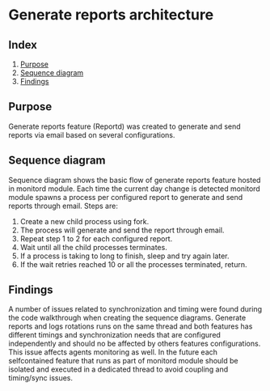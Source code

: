 <!--- 
Copyright (C) 2015-2021, Wazuh Inc.
Created by Wazuh, Inc. <info@wazuh.com>.
This program is free software; you can redistribute it and/or modify it under the terms of GPLv2
-->
# Generate reports architecture
## Index
1. [Purpose](#purpose)
2. [Sequence diagram](#sequence-diagram)
3. [Findings](#findings)

## Purpose
Generate reports feature (Reportd) was created to generate and send reports via email based on several configurations.

## Sequence diagram
Sequence diagram shows the basic flow of generate reports feature hosted in monitord module. Each time the current day change is detected monitord module spawns a process per configured report to generate and send reports through email. Steps are:
1. Create a new child process using fork.
2. The process will generate and send the report through email.
3. Repeat step 1 to 2 for each configured report.
4. Wait until all the child processes terminates.
5. If a process is taking to long to finish, sleep and try again later.
6. If the wait retries reached 10 or all the processes terminated, return.

## Findings
A number of issues related to synchronization and timing were found during the code walkthrough when creating the sequence diagrams.
Generate reports and logs rotations runs on the same thread and both features has different timings and synchronization needs that are configured independently and should no be affected by others features configurations. This issue affects agents monitoring as well.
In the future each selfcontained feature that runs as part of monitord module should be isolated and executed in a dedicated thread to avoid coupling and timing/sync issues.
